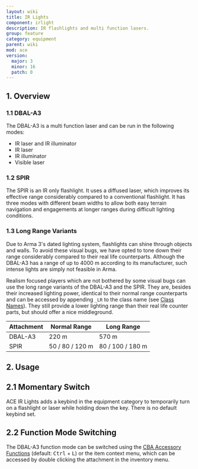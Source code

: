 ```yaml
---
layout: wiki
title: IR Lights
component: irlight
description: IR flashlights and multi function lasers.
group: feature
category: equipment
parent: wiki
mod: ace
version:
  major: 3
  minor: 16
  patch: 0
---
```


## 1. Overview

### 1.1 DBAL-A3

The DBAL-A3 is a multi function laser and can be run in the following modes:

- IR laser and IR illuminator
- IR laser
- IR illuminator
- Visible laser

### 1.2 SPIR

The SPIR is an IR only flashlight. It uses a diffused laser, which improves its effective range considerably compared to a conventional flashlight. It has three modes with different beam widths to allow both easy terrain navigation and engagements at longer ranges during difficult lighting conditions.

### 1.3 Long Range Variants

Due to Arma 3's dated lighting system, flashlights can shine through objects and walls. To avoid these visual bugs, we have opted to tone down their range considerably compared to their real life counterparts. Although the DBAL-A3 has a range of up to 4000 m according to its manufacturer, such intense lights are simply not feasible in Arma.

Realism focused players which are not bothered by some visual bugs can use the long range variants of the DBAL-A3 and the SPIR. They are, besides their increased lighting power, identical to their normal range counterparts and can be accessed by appending `_LR` to the class name (see [Class Names](../class-names#ir-lights)). They still provide a lower lighting range than their real life counter parts, but should offer a nice middleground.

| Attachment | Normal Range    | Long Range       |
| ---------- | --------------- | ---------------- |
| DBAL-A3    | 220 m           | 570 m            |
| SPIR       | 50 / 80 / 120 m | 80 / 100 / 180 m |

## 2. Usage

## 2.1 Momentary Switch

ACE IR Lights adds a keybind in the equipment category to temporarily turn on a flashlight or laser while holding down the key. There is no default keybind set.

## 2.2 Function Mode Switching

The DBAL-A3 function mode can be switched using the [CBA Accessory Functions](https://github.com/CBATeam/CBA_A3/wiki/Accessory-Functions) (default: <kbd>Ctrl</kbd> + <kbd>L</kbd>) or the item context menu, which can be accessed by double clicking the attachment in the inventory menu.
